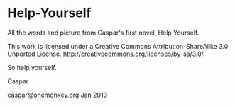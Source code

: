 Help-Yourself
=============

All the words and picture from Caspar's first novel, Help Yourself.  

This work is licensed under a Creative Commons Attribution-ShareAlike 3.0 Unported License. http://creativecommons.org/licenses/by-sa/3.0/

So help yourself.

Caspar

caspar@onemonkey.org
Jan 2013
